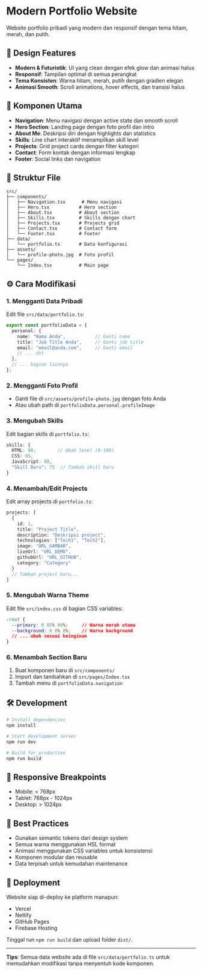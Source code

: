 # Modern Portfolio Website

Website portfolio pribadi yang modern dan responsif dengan tema hitam, merah, dan putih.

## 🎨 Design Features

- **Modern & Futuristik**: UI yang clean dengan efek glow dan animasi halus
- **Responsif**: Tampilan optimal di semua perangkat
- **Tema Konsisten**: Warna hitam, merah, putih dengan gradien elegan
- **Animasi Smooth**: Scroll animations, hover effects, dan transisi halus

## 🚀 Komponen Utama

- **Navigation**: Menu navigasi dengan active state dan smooth scroll
- **Hero Section**: Landing page dengan foto profil dan intro
- **About Me**: Deskripsi diri dengan highlights dan statistics
- **Skills**: Line chart interaktif menampilkan skill level
- **Projects**: Grid project cards dengan filter kategori
- **Contact**: Form kontak dengan informasi lengkap
- **Footer**: Social links dan navigation

## 📁 Struktur File

```
src/
├── components/
│   ├── Navigation.tsx      # Menu navigasi
│   ├── Hero.tsx           # Hero section
│   ├── About.tsx          # About section
│   ├── Skills.tsx         # Skills dengan chart
│   ├── Projects.tsx       # Projects grid
│   ├── Contact.tsx        # Contact form
│   └── Footer.tsx         # Footer
├── data/
│   └── portfolio.ts       # Data konfigurasi
├── assets/
│   └── profile-photo.jpg  # Foto profil
└── pages/
    └── Index.tsx          # Main page
```

## ⚙️ Cara Modifikasi

### 1. Mengganti Data Pribadi
Edit file `src/data/portfolio.ts`:

```typescript
export const portfolioData = {
  personal: {
    name: "Nama Anda",           // Ganti nama
    title: "Job Title Anda",     // Ganti job title
    email: "email@anda.com",     // Ganti email
    // ... dst
  },
  // ... bagian lainnya
};
```

### 2. Mengganti Foto Profil
- Ganti file di `src/assets/profile-photo.jpg` dengan foto Anda
- Atau ubah path di `portfolioData.personal.profileImage`

### 3. Mengubah Skills
Edit bagian skills di `portfolio.ts`:

```typescript
skills: {
  HTML: 90,        // Ubah level (0-100)
  CSS: 85,
  JavaScript: 88,
  "Skill Baru": 75  // Tambah skill baru
}
```

### 4. Menambah/Edit Projects
Edit array projects di `portfolio.ts`:

```typescript
projects: [
  {
    id: 1,
    title: "Project Title",
    description: "Deskripsi project",
    technologies: ["Tech1", "Tech2"],
    image: "URL_GAMBAR",
    liveUrl: "URL_DEMO",
    githubUrl: "URL_GITHUB",
    category: "Category"
  }
  // Tambah project baru...
]
```

### 5. Mengubah Warna Theme
Edit file `src/index.css` di bagian CSS variables:

```css
:root {
  --primary: 0 85% 60%;     // Warna merah utama
  --background: 0 0% 8%;    // Warna background
  // ... ubah sesuai keinginan
}
```

### 6. Menambah Section Baru
1. Buat komponen baru di `src/components/`
2. Import dan tambahkan di `src/pages/Index.tsx`
3. Tambah menu di `portfolioData.navigation`

## 🛠️ Development

```bash
# Install dependencies
npm install

# Start development server
npm run dev

# Build for production
npm run build
```

## 📱 Responsive Breakpoints

- Mobile: < 768px
- Tablet: 768px - 1024px
- Desktop: > 1024px

## 🎯 Best Practices

- Gunakan semantic tokens dari design system
- Semua warna menggunakan HSL format
- Animasi menggunakan CSS variables untuk konsistensi
- Komponen modular dan reusable
- Data terpisah untuk kemudahan maintenance

## 🚀 Deployment

Website siap di-deploy ke platform manapun:
- Vercel
- Netlify
- GitHub Pages
- Firebase Hosting

Tinggal run `npm run build` dan upload folder `dist/`.

---

**Tips**: Semua data website ada di file `src/data/portfolio.ts` untuk memudahkan modifikasi tanpa menyentuh kode komponen.